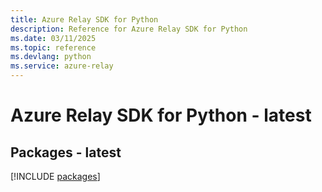 ```yaml
---
title: Azure Relay SDK for Python
description: Reference for Azure Relay SDK for Python
ms.date: 03/11/2025
ms.topic: reference
ms.devlang: python
ms.service: azure-relay
---
```

# Azure Relay SDK for Python - latest
## Packages - latest
[!INCLUDE [packages](relay-index.md)]